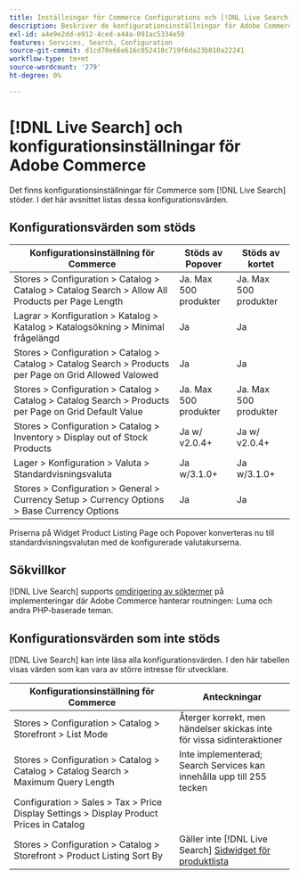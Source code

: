 ```yaml
---
title: Inställningar för Commerce Configurations och [!DNL Live Search] '
description: Beskriver de konfigurationsinställningar för Adobe Commerce som [!DNL Live Search] kan läsa.
exl-id: a4e9e2dd-e912-4ced-a44a-091ac5334e50
features: Services, Search, Configuration
source-git-commit: d1cd70e66e616c052418c719f6da23b010a22241
workflow-type: tm+mt
source-wordcount: '279'
ht-degree: 0%

---
```


# [!DNL Live Search] och konfigurationsinställningar för Adobe Commerce

Det finns konfigurationsinställningar för Commerce som [!DNL Live Search] stöder. I det här avsnittet listas dessa konfigurationsvärden.

## Konfigurationsvärden som stöds

| Konfigurationsinställning för Commerce | Stöds av Popover | Stöds av kortet |
|---|---|---|
| Stores > Configuration > Catalog > Catalog > Catalog Search > Allow All Products per Page Length | Ja. Max 500 produkter | Ja. Max 500 produkter |
| Lagrar > Konfiguration > Katalog > Katalog > Katalogsökning > Minimal frågelängd | Ja | Ja |
| Stores > Configuration > Catalog > Catalog > Catalog Search > Products per Page on Grid Allowed Valowed | Ja | Ja |
| Stores > Configuration > Catalog > Catalog > Catalog Search > Products per Page on Grid Default Value | Ja. Max 500 produkter | Ja. Max 500 produkter |
| Stores > Configuration > Catalog > Inventory > Display out of Stock Products | Ja w/ v2.0.4+ | Ja w/ v2.0.4+ |
| Lager > Konfiguration > Valuta > Standardvisningsvaluta | Ja w/3.1.0+ | Ja w/3.1.0+ |
| Stores > Configuration > General > Currency Setup > Currency Options > Base Currency Options | Ja | Ja |

Priserna på Widget Product Listing Page och Popover konverteras nu till standardvisningsvalutan med de konfigurerade valutakurserna.

## Sökvillkor

[!DNL Live Search] supports [omdirigering av söktermer](https://experienceleague.adobe.com/docs/commerce-admin/catalog/catalog/search/search-terms.html) på implementeringar där Adobe Commerce hanterar routningen: Luma och andra PHP-baserade teman.

## Konfigurationsvärden som inte stöds

[!DNL Live Search] kan inte läsa alla konfigurationsvärden. I den här tabellen visas värden som kan vara av större intresse för utvecklare.

| Konfigurationsinställning för Commerce | Anteckningar |
|---|---|
| Stores > Configuration > Catalog > Storefront > List Mode | Återger korrekt, men händelser skickas inte för vissa sidinteraktioner |
| Stores > Configuration > Catalog > Catalog > Catalog Search > Maximum Query Length | Inte implementerad; Search Services kan innehålla upp till 255 tecken |
| Configuration > Sales > Tax > Price Display Settings > Display Product Prices in Catalog |  |
| Stores > Configuration > Catalog > Storefront > Product Listing Sort By | Gäller inte [!DNL Live Search] [Sidwidget för produktlista](plp-styling.md) |
